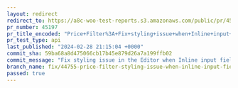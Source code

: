 ```yaml
---
layout: redirect
redirect_to: https://a8c-woo-test-reports.s3.amazonaws.com/public/pr/45197/api/index.html
pr_number: 45197
pr_title_encoded: "Price+Filter%3A+Fix+styling+issue+when+Inline+input+fields+is+enabled"
pr_test_type: api
last_published: "2024-02-28 21:15:04 +0000"
commit_sha: 59ba68a8d475066cb17b45e879d26a7a199ffb02
commit_message: "Fix styling issue in the Editor when Inline input fields is enabled"
branch_name: fix/44755-price-filter-styling-issue-when-inline-input-fields-is-enabled
passed: true
---
```

